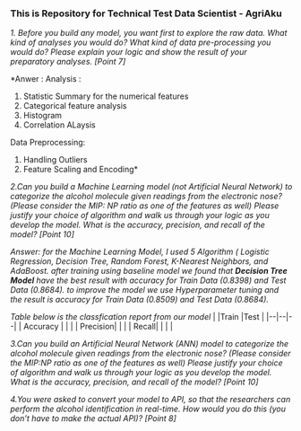 ### This is Repository for Technical Test Data Scientist - AgriAku

*1. Before you build any model, you want first to explore the raw data. What kind of analyses you would do? What kind of data pre-processing you would do? Please explain your logic and show the result of your preparatory analyses. [Point 7]*

*Anwer :
Analysis :
1. Statistic Summary for the numerical features
2. Categorical feature analysis
3. Histogram
4. Correlation ALaysis

Data Preprocessing:
1. Handling Outliers
2. Feature Scaling and Encoding*

*2.Can you build a Machine Learning model (not Artificial Neural Network) to categorize the alcohol molecule given readings from the electronic nose? (Please consider the MIP: NP ratio as one of the features as well) Please justify your choice of algorithm and walk us through your logic as you develop the model. What is the accuracy, precision, and recall of the model? [Point 10]*

*Answer:
for the Machine Learning Model, I used 5 Algorithm ( Logistic Regression, Decision Tree, Random Forest, K-Nearest Neighbors, and AdaBoost. after training using baseline model we found that **Decision Tree Model** have the best result with accuracy for Train Data (0.8398) and Test Data (0.8684). to improve the model we use Hyperparameter tuning and the result is accuracy for Train Data (0.8509) and Test Data (0.8684).*

*Table below is the classfication report from our model*
|  |Train  |Test	|
|--|--|--|
| Accuracy |  |	|
| Precision|  |	|
| Recall|  |	| |

*3.Can you build an Artificial Neural Network (ANN) model to categorize the alcohol molecule given readings from the electronic nose? (Please consider the MIP:NP ratio as one of the features as well) Please justify your choice of algorithm and walk us through your logic as you develop the model. What is the accuracy, precision, and recall of the model? [Point 10]*

  

*4.You were asked to convert your model to API, so that the researchers can perform the alcohol identification in real-time. How would you do this (you don’t have to make the actual API)? [Point 8]*
